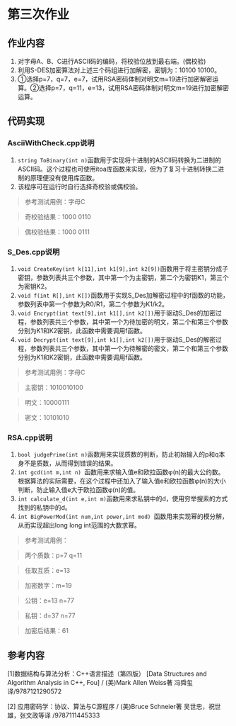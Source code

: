 # 第三次作业

## 作业内容
1. 对字母A、B、C进行ASCII码的编码，将校验位放到最右端。(偶校验)
2. 利用S-DES加密算法对上述三个码组进行加解密，密钥为：10100 10100。
3. ①选择p=7，q=7，e=7，试用RSA密码体制对明文m=19进行加密解密运算。②选择p=7，q=11，e=13，试用RSA密码体制对明文m=19进行加密解密运算。

## 代码实现
### AsciiWithCheck.cpp说明
1. `string ToBinary(int n)`函数用于实现将十进制的ASCII码转换为二进制的ASCII码。这个过程也可使用itoa库函数来实现，但为了复习十进制转换二进制的原理便没有使用库函数。
2. 该程序可在运行时自行选择奇校验或偶校验。
>参考测试用例：字母C

>奇校验结果：1000 0110

>偶校验结果：1000 0111

### S_Des.cpp说明
1. `void CreateKey(int k[11],int k1[9],int k2[9])`函数用于将主密钥分成子密钥，参数列表共三个参数，其中第一个为主密钥，第二个为密钥K1，第三个为密钥K2。
2. `void f(int R[],int K[])`函数用于实现S_Des加解密过程中的f函数的功能，参数列表中第一个参数为R0/R1，第二个参数为K1/k2。
3. `void Encrypt(int text[9],int k1[],int k2[])`用于驱动S_Des的加密过程，参数列表共三个参数，其中第一个为待加密的明文，第二个和第三个参数分别为K1和K2密钥，此函数中需要调用f函数。
4. `void Decrypt(int text[9],int k1[],int k2[])`用于驱动S_Des的解密过程，参数列表共三个参数，其中第一个为待解密的密文，第二个和第三个参数分别为K1和K2密钥，此函数中需要调用f函数。
>参考测试用例：字母C

>主密钥：1010010100

>明文：10000111

>密文：10101010

### RSA.cpp说明
1. `bool judgePrime(int n)`函数用来实现质数的判断，防止初始输入的p和q本身不是质数，从而得到错误的结果。
2. `int gcd(int m,int n) `函数用来求输入值e和欧拉函数φ(n)的最大公约数。根据算法的实际需要，在这个过程中还加入了输入值e和欧拉函数φ(n)的大小判断，防止输入值e大于欧拉函数φ(n)的值。
3. `int calculate_d(int e,int m)`函数用来求私钥中的d，使用穷举搜索的方式找到的私钥中的d。
4. `int BigPowerMod(int num,int power,int mod) `函数用来实现幂的模分解，从而实现超出long long int范围的大数求幂。
> 参考测试用例：

>两个质数：p=7 q=11

>任取互质：e=13

>加密数字：m=19

>公钥：e=13 n=77

>私钥：d=37 n=77

> 加密后结果：61

## 参考内容
[1]数据结构与算法分析：C++语言描述（第四版） [Data Structures and Algorithm Analysis in C++, Fou] / (美)Mark Allen Weiss著 冯舜玺 译/9787121290572

[2] 应用密码学：协议、算法与C源程序 / (美)Bruce Schneier著 吴世忠，祝世雄，张文政等译 /9787111445333
